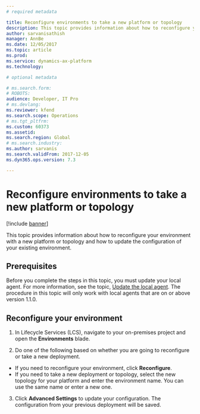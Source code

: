 ```yaml
---
# required metadata

title: Reconfigure environments to take a new platform or topology
description: This topic provides information about how to reconfigure your environment with a new platform or topology and how to update the configuration of your existing environment.
author: sarvanisathish
manager: AnnBe
ms.date: 12/05/2017
ms.topic: article
ms.prod: 
ms.service: dynamics-ax-platform
ms.technology: 

# optional metadata

# ms.search.form: 
# ROBOTS: 
audience: Developer, IT Pro
# ms.devlang: 
ms.reviewer: kfend
ms.search.scope: Operations
# ms.tgt_pltfrm: 
ms.custom: 60373
ms.assetid: 
ms.search.region: Global
# ms.search.industry: 
ms.author: sarvanis
ms.search.validFrom: 2017-12-05
ms.dyn365.ops.version: 7.3

---
```

# Reconfigure environments to take a new platform or topology

[!include [banner](../includes/banner.md)]

This topic provides information about how to reconfigure your environment with a new platform or topology and how to update the configuration of your existing environment.  

## Prerequisites
Before you complete the steps in this topic, you must update your local agent. For more information, see the topic, [Update the local agent](update-local-agent.md). The procedure in this topic will only work with local agents that are on or above version 1.1.0. 

## Reconfigure your environment

1. In Lifecycle Services (LCS), navigate to your on-premises project and open the **Environments** blade. 

2. Do one of the following based on whether you are going to reconfigure or take a new deployment.

- If you need to reconfigure your environment, click **Reconfigure**.
- If you need to take a new deployment or topology, select the new topology for your platform and enter the environment name. You can use the same name or enter a new one. 
  
3. Click **Advanced Settings** to update your configuration. The configuration from your previous deployment will be saved. 
